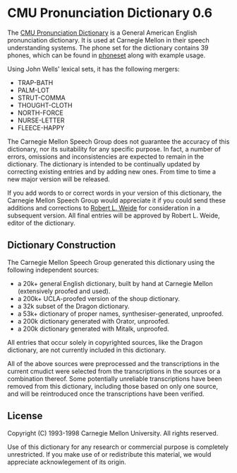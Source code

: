 # CMU Pronunciation Dictionary 0.6

The [CMU Pronunciation Dictionary](cmudict) is a General American English
pronunciation dictionary. It is used at Carnegie Mellon in their speech
understanding systems. The phone set for the dictionary contains 39 phones,
which can be found in [phoneset](phoneset) along with example usage.

Using John Wells' lexical sets, it has the following mergers:

 *  TRAP-BATH
 *  PALM-LOT
 *  STRUT-COMMA
 *  THOUGHT-CLOTH
 *  NORTH-FORCE
 *  NURSE-LETTER
 *  FLEECE-HAPPY

The Carnegie Mellon Speech Group does not guarantee the accuracy of this
dictionary, nor its suitability for any specific purpose. In fact, a number
of errors, omissions and inconsistencies are expected to remain in the
dictionary. The dictionary is intended to be continually updated by
correcting existing entries and by adding new ones. From time to time a
new major version will be released.

If you add words to or correct words in your version of this dictionary,
the Carnegie Mellon Speech Group would appreciate it if you could send
these additions and corrections to [Robert L. Weide](weide@cs.cmu.edu)
for consideration in a subsequent version. All final entries will be
approved by Robert L. Weide, editor of the dictionary.

## Dictionary Construction

The Carnegie Mellon Speech Group generated this dictionary using the
following independent sources:

 * a 20k+ general English dictionary, built by hand at Carnegie Mellon
  (extensively proofed and used).
 * a 200k+ UCLA-proofed version of the shoup dictionary.
 * a 32k subset of the Dragon dictionary.
 * a 53k+ dictionary of proper names, synthesiser-generated, unproofed.
 * a 200k dictionary generated with Orator, unproofed.
 * a 200k dictionary generated with Mitalk, unproofed.

All entries that occur solely in copyrighted sources, like the Dragon
dictionary, are not currently included in this dictionary.

All of the above sources were preprocessed and the transcriptions in the
current cmudict were selected from the transcriptions in the sources or a
combination thereof. Some potentially unreliable transcriptions have been
removed from this dictionary, including those based on only one source,
and will be reintroduced once the transcriptions have been verified.

## License

Copyright (C) 1993-1998 Carnegie Mellon University. All rights reserved.

Use of this dictionary for any research or commercial purpose is completely
unrestricted.  If you make use of or redistribute this material, we would
appreciate acknowlegement of its origin.
